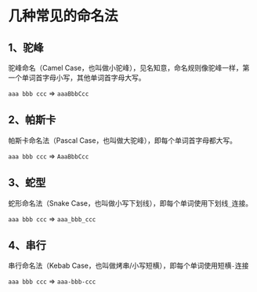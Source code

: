 # 几种常见的命名法

## 1、驼峰

驼峰命名（Camel Case，也叫做小驼峰），见名知意，命名规则像驼峰一样，第一个单词首字母小写，其他单词首字母大写。

`aaa bbb ccc` => `aaaBbbCcc`

## 2、帕斯卡

帕斯卡命名法（Pascal Case，也叫做大驼峰），即每个单词首字母都大写。

`aaa bbb ccc` => `AaaBbbCcc`

## 3、蛇型

蛇形命名法（Snake Case，也叫做小写下划线），即每个单词使用下划线`_`连接。

`aaa bbb ccc` => `aaa_bbb_ccc`

## 4、串行

串行命名法（Kebab Case，也叫做烤串/小写短横），即每个单词使用短横`-`连接

`aaa bbb ccc` => `aaa-bbb-ccc`
